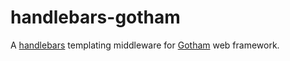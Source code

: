 # handlebars-gotham

A [handlebars](https://github.com/sunng87/handlebars) templating
middleware for [Gotham](http://gotham.rs) web framework.

